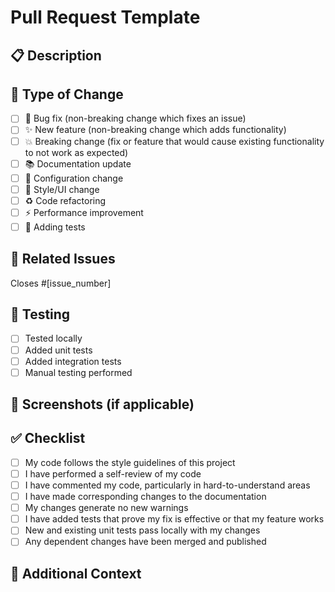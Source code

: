 # Pull Request Template

## 📋 **Description**
<!-- Provide a brief description of the changes in this PR -->

## 🎯 **Type of Change**
<!-- Mark the relevant option with an "x" -->
- [ ] 🐛 Bug fix (non-breaking change which fixes an issue)
- [ ] ✨ New feature (non-breaking change which adds functionality)  
- [ ] 💥 Breaking change (fix or feature that would cause existing functionality to not work as expected)
- [ ] 📚 Documentation update
- [ ] 🔧 Configuration change
- [ ] 🎨 Style/UI change
- [ ] ♻️ Code refactoring
- [ ] ⚡ Performance improvement
- [ ] 🧪 Adding tests

## 🔗 **Related Issues**
<!-- Link any related issues here -->
Closes #[issue_number]

## 🧪 **Testing**
<!-- Describe how you tested your changes -->
- [ ] Tested locally
- [ ] Added unit tests
- [ ] Added integration tests  
- [ ] Manual testing performed

## 📸 **Screenshots** (if applicable)
<!-- Add screenshots to help explain your changes -->

## ✅ **Checklist**
<!-- Mark completed items with an "x" -->
- [ ] My code follows the style guidelines of this project
- [ ] I have performed a self-review of my code
- [ ] I have commented my code, particularly in hard-to-understand areas
- [ ] I have made corresponding changes to the documentation
- [ ] My changes generate no new warnings
- [ ] I have added tests that prove my fix is effective or that my feature works
- [ ] New and existing unit tests pass locally with my changes
- [ ] Any dependent changes have been merged and published

## 🔮 **Additional Context**
<!-- Add any other context about the pull request here -->